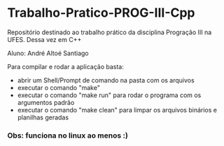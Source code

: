 # Trabalho-Pratico-PROG-III-Cpp
Repositório destinado ao trabalho prático da disciplina Progração III na UFES. Dessa vez em C++

Aluno: André Altoé Santiago

Para compilar e rodar a aplicação basta:

- abrir um Shell/Prompt de comando na pasta com os arquivos
- executar o comando "make"
- executar o comando "make run" para rodar o programa com os argumentos padrão
- executar o comando "make clean" para limpar os arquivos binários e planilhas geradas

### Obs: funciona no linux ao menos :)